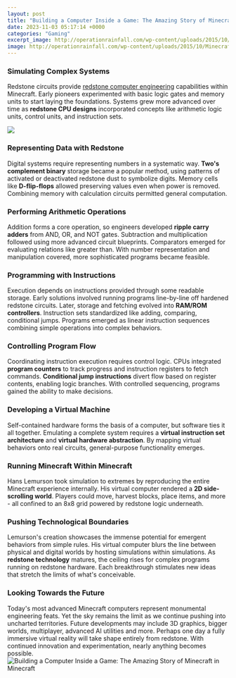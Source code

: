 ```yaml
---
layout: post
title: "Building a Computer Inside a Game: The Amazing Story of Minecraft in Minecraft"
date: 2023-11-03 05:17:14 +0000
categories: "Gaming"
excerpt_image: http://operationrainfall.com/wp-content/uploads/2015/10/Minecraft-Story-Mode-cover-art.jpg
image: http://operationrainfall.com/wp-content/uploads/2015/10/Minecraft-Story-Mode-cover-art.jpg
---
```


### Simulating Complex Systems
Redstone circuits provide [redstone computer engineering](https://yt.io.vn/collection/agarwal) capabilities within Minecraft. Early pioneers experimented with basic logic gates and memory units to start laying the foundations. Systems grew more advanced over time as **redstone CPU designs** incorporated concepts like arithmetic logic units, control units, and instruction sets.

![](https://i.ytimg.com/vi/Tzzcf-vUW-o/maxresdefault.jpg)
### Representing Data with Redstone 
Digital systems require representing numbers in a systematic way. **Two's complement binary** storage became a popular method, using patterns of activated or deactivated redstone dust to symbolize digits. Memory cells like **D-flip-flops** allowed preserving values even when power is removed. Combining memory with calculation circuits permitted general computation.
### Performing Arithmetic Operations 
Addition forms a core operation, so engineers developed **ripple carry adders** from AND, OR, and NOT gates. Subtraction and multiplication followed using more advanced circuit blueprints. Comparators emerged for evaluating relations like greater than. With number representation and manipulation covered, more sophisticated programs became feasible.
### Programming with Instructions 
Execution depends on instructions provided through some readable storage. Early solutions involved running programs line-by-line off hardened redstone circuits. Later, storage and fetching evolved into **RAM/ROM controllers**. Instruction sets standardized like adding, comparing, conditional jumps. Programs emerged as linear instruction sequences combining simple operations into complex behaviors.
### Controlling Program Flow
Coordinating instruction execution requires control logic. CPUs integrated **program counters** to track progress and instruction registers to fetch commands. **Conditional jump instructions** divert flow based on register contents, enabling logic branches. With controlled sequencing, programs gained the ability to make decisions.
### Developing a Virtual Machine 
Self-contained hardware forms the basis of a computer, but software ties it all together. Emulating a complete system requires a **virtual instruction set architecture** and **virtual hardware abstraction**. By mapping virtual behaviors onto real circuits, general-purpose functionality emerges. 
### Running Minecraft Within Minecraft 
Hans Lemurson took simulation to extremes by reproducing the entire Minecraft experience internally. His virtual computer rendered a **2D side-scrolling world**. Players could move, harvest blocks, place items, and more - all confined to an 8x8 grid powered by redstone logic underneath. 
### Pushing Technological Boundaries
Lemurson's creation showcases the immense potential for emergent behaviors from simple rules. His virtual computer blurs the line between physical and digital worlds by hosting simulations within simulations. As **redstone technology** matures, the ceiling rises for complex programs running on redstone hardware. Each breakthrough stimulates new ideas that stretch the limits of what's conceivable.
### Looking Towards the Future
Today's most advanced Minecraft computers represent monumental engineering feats. Yet the sky remains the limit as we continue pushing into uncharted territories. Future developments may include 3D graphics, bigger worlds, multiplayer, advanced AI utilities and more. Perhaps one day a fully immersive virtual reality will take shape entirely from redstone. With continued innovation and experimentation, nearly anything becomes possible.
![Building a Computer Inside a Game: The Amazing Story of Minecraft in Minecraft](http://operationrainfall.com/wp-content/uploads/2015/10/Minecraft-Story-Mode-cover-art.jpg)
